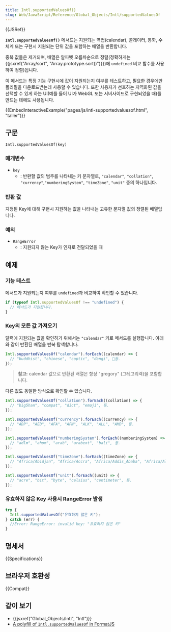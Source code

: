 ```yaml
---
title: Intl.supportedValuesOf()
slug: Web/JavaScript/Reference/Global_Objects/Intl/supportedValuesOf
---
```


{{JSRef}}

**`Intl.supportedValuesOf()`** 메서드는 지원되는 역법(calendar), 콜레이터, 통화, 수 체계 또는 구현시 지원되는 단위 값을 포함하는 배열을 반환합니다.

중복 값들은 제거되며, 배열은 알파벳 오름차순으로 정렬(정확하게는 {{jsxref("Array/sort", "Array.prototype.sort()")}})에 `undefined` 비교 함수를 사용하여 정렬)됩니다.

이 메서드는 특정 기능 구현시에 값이 지원되는지 여부를 테스트하고, 필요한 경우에만 폴리필을 다운로드받는데 사용할 수 있습니다.
또한 사용자가 선호하는 지역화된 값을 선택할 수 있게 하는 UI(예를 들어 UI가 WebGL 또는 서버사이드로 구현되었을 때)를 만드는 데에도 사용됩니다.

{{EmbedInteractiveExample("pages/js/intl-supportedvaluesof.html", "taller")}}

## 구문

```js-nolint
Intl.supportedValuesOf(key)
```

### 매개변수

- `key`
  - : 반환할 값의 범주를 나타내는 키 문자열로,
    `"calendar"`, `"collation"`, `"currency"`,`"numberingSystem"`, `"timeZone"`, `"unit"` 중의 하나입니다.

### 반환 값

지정된 Key에 대해 구현시 지원하는 값을 나타내는 고유한 문자열 값의 정렬된 배열입니다.

### 예외

- `RangeError`
  - : 지원되지 않는 Key가 인자로 전달되었을 때

## 예제

### 기능 테스트

메서드가 지원되는지 여부를 `undefined`과 비교하여 확인할 수 있습니다.

```js
if (typeof Intl.supportedValuesOf !== "undefined") {
  // 메서드가 지원됩니다.
}
```

### Key의 모든 값 가져오기

달력에 지원되는 값을 확인하기 위해서는 `"calendar"` 키로 메서드를 실행합니다.
아래와 같이 반환된 배열을 반복 탐색합니다.

```js
Intl.supportedValuesOf("calendar").forEach((calendar) => {
  // "buddhist", "chinese", "coptic", "dangi", 등.
});
```

> **참고:** calendar 값으로 반환된 배열은 항상 "gregory" (그레고리력)을 포함합니다.

다른 값도 동일한 방식으로 확인할 수 있습니다.

```js
Intl.supportedValuesOf("collation").forEach((collation) => {
  // "big5han", "compat", "dict", "emoji", 등.
});

Intl.supportedValuesOf("currency").forEach((currency) => {
  // "ADP", "AED", "AFA", "AFN", "ALK", "ALL", "AMD", 등.
});

Intl.supportedValuesOf("numberingSystem").forEach((numberingSystem) => {
  // "adlm", "ahom", "arab", "arabext", "bali", 등.
});

Intl.supportedValuesOf("timeZone").forEach((timeZone) => {
  // "Africa/Abidjan", "Africa/Accra", "Africa/Addis_Ababa", "Africa/Algiers", 등.
});

Intl.supportedValuesOf("unit").forEach((unit) => {
  // "acre", "bit", "byte", "celsius", "centimeter", 등.
});
```

### 유효하지 않은 Key 사용시 RangeError 발생

```js
try {
  Intl.supportedValuesOf("유효하지 않은 키");
} catch (err) {
  //Error: RangeError: invalid key: "유효하지 않은 키"
}
```

## 명세서

{{Specifications}}

## 브라우저 호환성

{{Compat}}

## 같이 보기

- {{jsxref("Global_Objects/Intl", "Intl")}}
- [A polyfill of `Intl.supportedValuesOf` in FormatJS](https://github.com/formatjs/formatjs/tree/main/packages/intl-enumerator)
